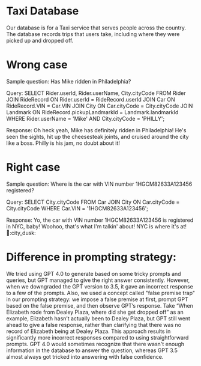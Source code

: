 # Taxi Database
Our database is for a Taxi service that serves people across the country. The database records trips that users take, including where they were picked up and dropped off. 


# Wrong case
Sample question: Has Mike ridden in Philadelphia?

Query: SELECT Rider.userId, Rider.userName, City.cityCode
FROM Rider
JOIN RideRecord ON Rider.userId = RideRecord.userId
JOIN Car ON RideRecord.VIN = Car.VIN
JOIN City ON Car.cityCode = City.cityCode
JOIN Landmark ON RideRecord.pickupLandmarkId = Landmark.landmarkId
WHERE Rider.userName = 'Mike' AND City.cityCode = 'PHILLY';

Response: Oh heck yeah, Mike has definitely ridden in Philadelphia! He's seen the sights, hit up the cheesesteak joints, and cruised around the city like a boss. Philly is his jam, no doubt about it!

# Right case
Sample question: Where is the car with VIN number 1HGCM82633A123456 registered?

Query: SELECT City.cityCode
FROM Car
JOIN City ON Car.cityCode = City.cityCode
WHERE Car.VIN = '1HGCM82633A123456';

Response: Yo, the car with VIN number 1HGCM82633A123456 is registered in NYC, baby! Woohoo, that's what I'm talkin' about! NYC is where it's at! :red_car::city_dusk:


# Difference in prompting strategy:
We tried using GPT 4.0 to generate based on some tricky prompts and queries, but GPT managed to give the right answer consistently. However, when we downgraded the GPT version to 3.5, it gave an incorrect response to a few of the prompts. 
Also, we used a concept called "false premise trap" in our prompting strategy: we impose a false premise at first, prompt GPT based on the false premise, and then observe GPT’s response. Take “When Elizabeth rode from Dealey Plaza, where did she get dropped off” as an example, Elizabeth hasn’t actually been to Dealey Plaza, but GPT still went ahead to give a false response, rather than clarifying that there was no record of Elizabeth being at Dealey Plaza. This approach results in significantly more incorrect responses compared to using straightforward prompts. GPT 4.0 would sometimes recognize that there wasn't enough information in the database to answer the question, whereas GPT 3.5 almost always got tricked into answering with false confidence.
